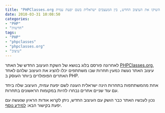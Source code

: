 ```yaml
---
title: "PHPClasses.org השיקו את העיצוב החדש, בין המעצבים ישראלית בשם יפעת עמית."
date: 2010-03-31 10:08:50
categories: 
- "PHP"
- "חדשות"
tags: 
- "PHP"
- "phpclasses"
- "phpclasses.org"
- "עיצוב"
---
```


לאחרונה פורסם בלוג בנושא של השקת העיצוב החדש של האתר <a href="http://www.phpclasses.org" target="_blank">PHPClasses.org</a>, עיצוב האתר נעשה כמעין תחרות שבו משתתפים יכלו להציג את העיצוב שלהם לאחד האתרים הפופולרים ביותר העוסק ב PHP.

<!--more-->

אחת מהמשתתפות בתחרות הינה ישראלית העונה לשם יפעת עמית, העיצוב שלה ביחד עם עוד שניים אחרים נבחרו להיות במקומות הראשונים בתחרות.

נכון לעכשיו האתר כבר הושק עם העיצוב החדש, ניתן לקרוא אודות הראיון שנעשה עם יפעת בקישור הבא: <a href="http://www.phpclasses.org/blog/post/120-Launched-the-winning-design-of-the-Web-Design-20-contest.html" target="_blank">למידע נוסף</a>.
